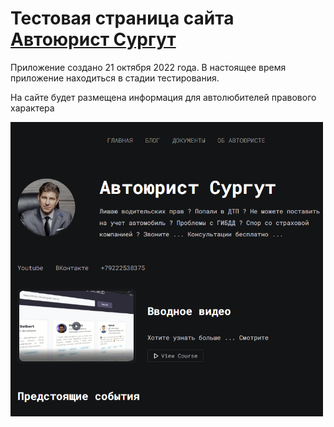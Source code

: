 # Тестовая страница сайта [Автоюрист Сургут](https://avtourist-surgut.ru)

Приложение создано 21 октября 2022 года. В настоящее время приложение находиться в стадии тестирования.

На сайте будет размещена информация для автолюбителей правового характера 

<img style="max-width:500px" src="public/images/preview.PNG">

